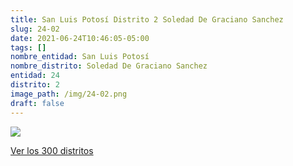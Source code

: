 ```yaml
---
title: San Luis Potosí Distrito 2 Soledad De Graciano Sanchez
slug: 24-02
date: 2021-06-24T10:46:05-05:00
tags: []
nombre_entidad: San Luis Potosí
nombre_distrito: Soledad De Graciano Sanchez
entidad: 24
distrito: 2
image_path: /img/24-02.png
draft: false
---
```


![](/img/24-02.png)

[Ver los 300 distritos](/docs/elecciones-2021)
